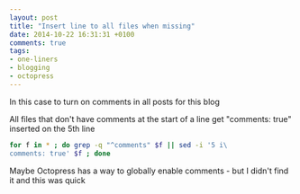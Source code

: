 ```yaml
---
layout: post
title: "Insert line to all files when missing"
date: 2014-10-22 16:31:31 +0100
comments: true
tags: 
- one-liners
- blogging
- octopress
---
```


In this case to turn on comments in all posts for this blog

All files that don't have comments at the start of a line get "comments: true" inserted on the 5th line

<!--more-->

```bash
for f in * ; do grep -q "^comments" $f || sed -i '5 i\
comments: true' $f ; done
```

Maybe Octopress has a way to globally enable comments - but I didn't find it and this was quick


